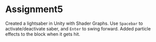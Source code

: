 # Assignment5
 
Created a lightsaber in Unity with Shader Graphs. Use ``Spacebar`` to activate/deactivate saber, and ``Enter`` to swing forward. Added particle effects to the block when it gets hit.
